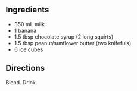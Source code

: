 ## Ingredients

* 350 mL milk
* 1 banana
* 1.5 tbsp chocolate syrup (2 long squirts)
* 1.5 tbsp peanut/sunflower butter (two knifefuls)
* 6 ice cubes

## Directions

Blend. Drink.
